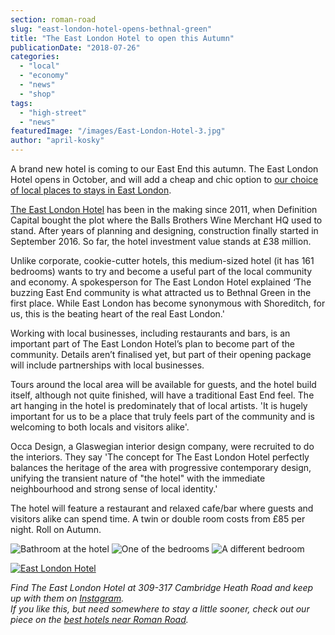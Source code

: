 ```yaml
---
section: roman-road
slug: "east-london-hotel-opens-bethnal-green"
title: "The East London Hotel to open this Autumn"
publicationDate: "2018-07-26"
categories: 
  - "local"
  - "economy"
  - "news"
  - "shop"
tags: 
  - "high-street"
  - "news"
featuredImage: "/images/East-London-Hotel-3.jpg"
author: "april-kosky"
---
```


A brand new hotel is coming to our East End this autumn. The East London Hotel opens in October, and will add a cheap and chic option to [our choice of local places to stays in East London](https://romanroadlondon.com/best-places-to-stay/).

[The East London Hotel](https://www.theeastlondonhotel.com/) has been in the making since 2011, when Definition Capital bought the plot where the Balls Brothers Wine Merchant HQ used to stand. After years of planning and designing, construction finally started in September 2016. So far, the hotel investment value stands at £38 million.

Unlike corporate, cookie-cutter hotels, this medium-sized hotel (it has 161 bedrooms) wants to try and become a useful part of the local community and economy. A spokesperson for The East London Hotel explained ‘The buzzing East End community is what attracted us to Bethnal Green in the first place. While East London has become synonymous with Shoreditch, for us, this is the beating heart of the real East London.'

Working with local businesses, including restaurants and bars, is an important part of The East London Hotel’s plan to become part of the community. Details aren’t finalised yet, but part of their opening package will include partnerships with local businesses.

Tours around the local area will be available for guests, and the hotel build itself, although not quite finished, will have a traditional East End feel. The art hanging in the hotel is predominately that of local artists. 'It is hugely important for us to be a place that truly feels part of the community and is welcoming to both locals and visitors alike'.

Occa Design, a Glaswegian interior design company, were recruited to do the interiors. They say 'The concept for The East London Hotel perfectly balances the heritage of the area with progressive contemporary design, unifying the transient nature of "the hotel" with the immediate neighbourhood and strong sense of local identity.'

The hotel will feature a restaurant and relaxed cafe/bar where guests and visitors alike can spend time. A twin or double room costs from £85 per night. Roll on Autumn.

![Bathroom at the hotel](/images/East-London-Hotel-4-1024x683.jpg) ![One of the bedrooms](/images/East-London-Hotel-2-1024x683.jpg) ![A different bedroom](/images/East-London-Hotel-5-1024x608.jpg)

[![East London Hotel](/images/East-London-Hotel-1-1024x683.jpg)](https://romanroadlondon.com/wp-content/uploads/2018/07/East-London-Hotel-1.jpg)

_Find The East London Hotel at 309-317 Cambridge Heath Road and keep up with them on [Instagram](https://www.instagram.com/eastlondonhotel/)._  
_If you like this, but need somewhere to stay a little sooner, check out our piece on the [best hotels near Roman Road](https://romanroadlondon.com/best-places-to-stay/)._ 



